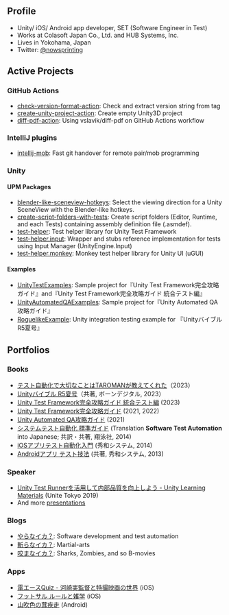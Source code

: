 ## Profile

- Unity/ iOS/ Android app developer, SET (Software Engineer in Test)
- Works at Colasoft Japan Co., Ltd. and HUB Systems, Inc.
- Lives in Yokohama, Japan
- Twitter: [@nowsprinting](https://twitter.com/nowsprinting)


## Active Projects

### GitHub Actions

- [check-version-format-action](https://github.com/nowsprinting/check-version-format-action): Check and extract version string from tag
- [create-unity-project-action](https://github.com/nowsprinting/create-unity-project-action): Create empty Unity3D project
- [diff-pdf-action](https://github.com/nowsprinting/diff-pdf-action): Using vslavik/diff-pdf on GitHub Actions workflow

### IntelliJ plugins

- [intellij-mob](https://github.com/remotemobprogramming/intellij-mob): Fast git handover for remote pair/mob programming

### Unity

#### UPM Packages

- [blender-like-sceneview-hotkeys](https://github.com/nowsprinting/blender-like-sceneview-hotkeys): Select the viewing direction for a Unity SceneView with the Blender-like hotkeys.
- [create-script-folders-with-tests](https://github.com/nowsprinting/create-script-folders-with-tests): Create script folders (Editor, Runtime, and each Tests) containing assembly definition file (.asmdef).
- [test-helper](https://github.com/nowsprinting/test-helper): Test helper library for Unity Test Framework
- [test-helper.input](https://github.com/nowsprinting/test-helper.input): Wrapper and stubs reference implementation for tests using Input Manager (UnityEngine.Input)
- [test-helper.monkey](https://github.com/nowsprinting/test-helper.monkey): Monkey test helper library for Unity UI (uGUI)

#### Examples

- [UnityTestExamples](https://github.com/nowsprinting/UnityTestExamples): Sample project for『Unity Test Framework完全攻略ガイド』and『Unity Test Framework完全攻略ガイド 統合テスト編』
- [UnityAutomatedQAExamples](https://github.com/nowsprinting/UnityAutomatedQAExamples): Sample project for『Unity Automated QA攻略ガイド』
- [RoguelikeExample](https://github.com/nowsprinting/RoguelikeExample): Unity integration testing example for 『Unityバイブル R5夏号』


## Portfolios

### Books

- [テスト自動化で大切なことはTAROMANが教えてくれた](https://ikagoya.booth.pm/items/4981241)（2023）
- [Unityバイブル R5夏号](https://amzn.to/3rPYpmY)（共著, ボーンデジタル, 2023）
- [Unity Test Framework完全攻略ガイド 統合テスト編](https://ikagoya.booth.pm/items/4807367) (2023)
- [Unity Test Framework完全攻略ガイド](https://ikagoya.booth.pm/items/3139036) (2021, 2022)
- [Unity Automated QA攻略ガイド](https://ikagoya.booth.pm/items/3534629) (2021)
- [システムテスト自動化 標準ガイド](https://amzn.to/2XkTZlo) (Translation **Software Test Automation** into Japanese; 共訳・共著, 翔泳社, 2014)
- [iOSアプリテスト自動化入門](https://amzn.to/2X8VUt2) (秀和システム, 2014)
- [Androidアプリ テスト技法](https://amzn.to/3bKFSeh) (共著, 秀和システム, 2013)

### Speaker

- [Unity Test Runnerを活用して内部品質を向上しよう - Unity Learning Materials](https://learning.unity3d.jp/3300/) (Unite Tokyo 2019)
- And more [presentations](https://www.slideshare.net/nowsprinting/presentations)

### Blogs

- [やらなイカ？](https://www.nowsprinting.com/): Software development and test automation
- [斬らなイカ？](https://martial-arts.nowsprinting.com/): Martial-arts
- [咬まなイカ？](https://same.nowsprinting.com/): Sharks, Zombies, and so B-movies

### Apps

- [電エースQuiz - 河崎実監督と特撮映画の世界](https://apps.apple.com/jp/app/id528698814) (iOS)
- [フットサル ルールと雑学](https://apps.apple.com/jp/app/id512031516) (iOS)
- [山吹色の茸疾走](https://play.google.com/store/apps/details?id=com.nowsprinting.sunlightyellowmushroom) (Android)
